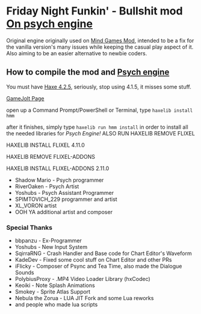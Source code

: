 # Friday Night Funkin' - Bullshit mod [On psych engine](https://github.com/ShadowMario/FNF-PsychEngine)
Original engine originally used on [Mind Games Mod](https://gamebanana.com/mods/301107), intended to be a fix for the vanilla version's many issues while keeping the casual play aspect of it. Also aiming to be an easier alternative to newbie coders.

## How to compile the mod and [Psych engine](https://github.com/ShadowMario/FNF-PsychEngine)
You must have [Haxe 4.2.5](https://haxe.org/download/version/4.2.5//), seriously, stop using 4.1.5, it misses some stuff.

[GameJolt Page](https://gamejolt.com/games/bullshit_mod/815517)

open up a Command Prompt/PowerShell or Terminal, type `haxelib install hmm`

after it finishes, simply type `haxelib run hmm install` in order to install all the needed libraries for *Psych Engine!*
ALSO RUN HAXELIB REMOVE FLIXEL

HAXELIB INSTALL FLIXEL 4.11.0

HAXELIB REMOVE FLIXEL-ADDONS

HAXELIB INSTALL FLIXEL-ADDONS 2.11.0


* Shadow Mario -  Psych programmer
* RiverOaken -  Psych Artist
* Yoshubs - Psych Assistant Programmer
* SPIMTOVICH_229 programmer and artist
* XL_VORON artist
* OOH YA additional artist and composer

### Special Thanks
* bbpanzu - Ex-Programmer
* Yoshubs - New Input System
* SqirraRNG - Crash Handler and Base code for Chart Editor's Waveform
* KadeDev - Fixed some cool stuff on Chart Editor and other PRs
* iFlicky - Composer of Psync and Tea Time, also made the Dialogue Sounds
* PolybiusProxy - .MP4 Video Loader Library (hxCodec)
* Keoiki - Note Splash Animations
* Smokey - Sprite Atlas Support
* Nebula the Zorua - LUA JIT Fork and some Lua reworks
* and people who made lua scripts
